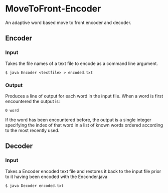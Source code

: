 # MoveToFront-Encoder
An adaptive word based move to front encoder and decoder. 

## Encoder 

### Input
Takes the file names of a text file to encode as a command line argument. 
```
$ java Encoder <textfile> > encoded.txt
```
### Output
Produces a line of output for each word in the input file.  When a word is first encountered the output is:
```
0 word
```
If the word has been encountered before, the output is a single integer specifying the index of that word in a list of known words ordered according to the most recently used.

## Decoder

### Input
Takes a Encoder encoded text file and restores it back to the input file prior to it having been encoded with the Enconder.java
```
$ java Decoder encoded.txt
```
